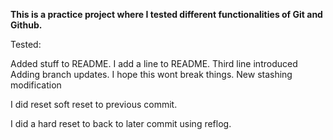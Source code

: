 **This is a practice project where I tested different functionalities of Git and Github.**

Tested:

Added stuff to README.
I add a line to README.
Third line introduced
Adding branch updates.
I hope this wont break things.
New stashing modification

I did reset soft reset to previous commit.

I did a hard reset to back to later commit using reflog.

